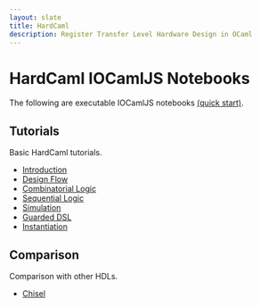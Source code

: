 ```yaml
---
layout: slate
title: HardCaml
description: Register Transfer Level Hardware Design in OCaml
---
```


# HardCaml IOCamlJS Notebooks

The following are executable IOCamlJS notebooks [(quick start)](quick-start.html).

## Tutorials

Basic HardCaml tutorials.

* [Introduction](introduction.html)
* [Design Flow](design-flow.html)
* [Combinatorial Logic](combinatorial.html)
* [Sequential Logic](sequential.html)
* [Simulation](simulation.html)
* [Guarded DSL](guarded.html)
* [Instantiation](instantiation.html)

## Comparison

Comparison with other HDLs.

* [Chisel](chisel.html)

